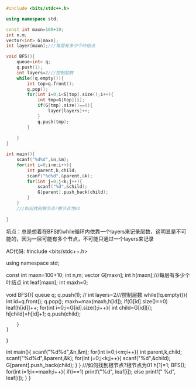 ```c++
#include <bits/stdc++.h>

using namespace std;

const int maxn=100+10;
int n,m;
vector<int> G[maxn];
int layer[maxn];///每层有多少个叶结点

void BFS(){
    queue<int> q;
    q.push(1);
    int layers=2///控制层数
    while(!q.empty()){
        int top=q.front();
        q.pop();
        for(int i=0;i<G[top].size();i++){
            int tmp=G[top][i];
            if(G[tmp].size()==0){
                layer[layers]++;
            }
            q.push(tmp);
        }
        
    }
}

int main(){
    scanf("%d%d",&n,&m);
    for(int i=0;i<m;i++){
        int parent,k,child;
        scanf("%d%d",&parent,&k);
        for(int j=0;j<k;j++){
            scanf("%d",&child);
            G[parent].push_back(child);
        }
    }
    ///如何找到根节点?根节点为01
    
}
```

坑点：总是想着在BFS的while循环内依靠一个layers来记录层数，这明显是不可能的，因为一层可能有多个节点，不可能只通过一个layers来记录

AC代码:
#include <bits/stdc++.h>

using namespace std;

const int maxn=100+10;
int n,m;
vector<int> G[maxn];
int h[maxn];///每层有多少个叶结点
int leaf[maxn];
int maxh=0;

void BFS(){
    queue<int> q;
    q.push(1);
 //   int layers=2///控制层数
    while(!q.empty()){
        int id=q.front();
        q.pop();
        maxh=max(maxh,h[id]);
        if(G[id].size()==0)
            leaf[h[id]]++;
        for(int i=0;i<G[id].size();i++){
            int child=G[id][i];
            h[child]=h[id]+1;
            q.push(child);

        }
    }
}

int main(){
    scanf("%d%d",&n,&m);
    for(int i=0;i<m;i++){
        int parent,k,child;
        scanf("%d%d",&parent,&k);
        for(int j=0;j<k;j++){
            scanf("%d",&child);
            G[parent].push_back(child);
        }
    }
    ///如何找到根节点?根节点为01
    h[1]=1;
    BFS();
    for(int i=1;i<=maxh;i++){
        if(i==1)
			printf("%d", leaf[i]);
		else
			printf(" %d", leaf[i]);
    }
}
